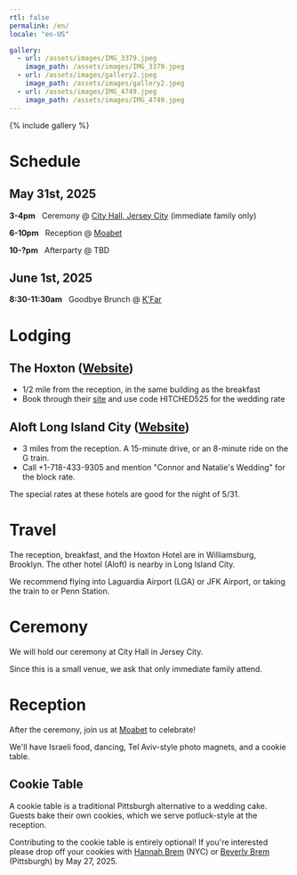 ```yaml
---
rtl: false
permalink: /en/
locale: "en-US"

gallery:
  - url: /assets/images/IMG_3379.jpeg
    image_path: /assets/images/IMG_3379.jpeg
  - url: /assets/images/gallery2.jpeg
    image_path: /assets/images/gallery2.jpeg
  - url: /assets/images/IMG_4749.jpeg
    image_path: /assets/images/IMG_4749.jpeg
---
```


{% include gallery %}

# Schedule

## May 31st, 2025

**3-4pm** &nbsp; Ceremony @ [City Hall, Jersey City](https://www.jerseycitynj.gov/cityhall) (immediate family only)

**6-10pm** &nbsp; Reception @ [Moabet](https://moabetbrooklyn.com/)

**10-?pm** &nbsp; Afterparty @ TBD

## June 1st, 2025
**8:30-11:30am** &nbsp; Goodbye Brunch @ [K'Far](https://www.kfarbrooklyn.com/)

# Lodging

## The Hoxton ([Website](https://thehoxton.com/williamsburg/))
* 1/2 mile from the reception, in the same building as the breakfast
* Book through their [site](https://thehoxton.com/williamsburg/) and use code HITCHED525 for the wedding rate

## Aloft Long Island City ([Website](https://aloftlongislandcitymanhattanview.com))
* 3 miles from the reception. A 15-minute drive, or an 8-minute ride on the G train.
* Call +1-718-433-9305 and mention "Connor and Natalie's Wedding" for the block rate.

The special rates at these hotels are good for the night of 5/31.

# Travel

The reception, breakfast, and the Hoxton Hotel are in Williamsburg, Brooklyn. The other hotel (Aloft) is nearby in Long Island City.

We recommend flying into Laguardia Airport (LGA) or JFK Airport, or taking the train to or Penn Station.

# Ceremony

We will hold our ceremony at City Hall in Jersey City.

Since this is a small venue, we ask that only immediate family attend.

# Reception

After the ceremony, join us at [Moabet](https://moabetbrooklyn.com/) to celebrate!

We'll have Israeli food, dancing, Tel Aviv-style photo magnets, and a cookie table.

## Cookie Table

A cookie table is a traditional Pittsburgh alternative to a wedding cake. Guests bake their own cookies, which we serve potluck-style at the reception.

Contributing to the cookie table is entirely optional! If you're interested please drop off your cookies with [Hannah Brem](mailto:hannahbrem@gmail.com) (NYC) or [Beverly Brem](mailto:beverlybrem@gmail.com) (Pittsburgh) by May 27, 2025.
